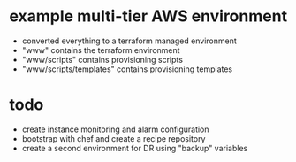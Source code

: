 # example multi-tier AWS environment
- converted everything to a terraform managed environment
- "www" contains the terraform environment
- "www/scripts" contains provisioning scripts
- "www/scripts/templates" contains provisioning templates

# todo
- create instance monitoring and alarm configuration
- bootstrap with chef and create a recipe repository
- create a second environment for DR using "backup" variables
